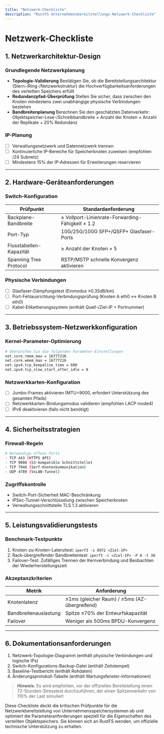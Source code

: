 ```yaml
---
title: "Netzwerk-Checkliste"
description: "RustFS Unternehmensbereitstellungs-Netzwerk-Checkliste"
---
```


# Netzwerk-Checkliste

## 1. Netzwerkarchitektur-Design

### Grundlegende Netzwerkplanung

- **Topologie-Validierung**
 Bestätigen Sie, ob die Bereitstellungsarchitektur (Stern-/Ring-/Netzwerkstruktur) die Hochverfügbarkeitsanforderungen des verteilten Speichers erfüllt
- **Redundanzpfad-Überprüfung**
 Stellen Sie sicher, dass zwischen den Knoten mindestens zwei unabhängige physische Verbindungen bestehen
- **Bandbreitenplanung**
 Berechnen Sie den geschätzten Datenverkehr: Objektspeicher-Lese-/Schreibbandbreite × Anzahl der Knoten × Anzahl der Replikate + 20% Redundanz

### IP-Planung

- [ ] Verwaltungsnetzwerk und Datennetzwerk trennen
- [ ] Kontinuierliche IP-Bereiche für Speicherknoten zuweisen (empfohlen /24 Subnetz)
- [ ] Mindestens 15% der IP-Adressen für Erweiterungen reservieren

---

## 2. Hardware-Geräteanforderungen

### Switch-Konfiguration

| Prüfpunkt | Standardanforderung |
|-----------|-------------------|
| Backplane-Bandbreite | ≥ Vollport-Linienrate-Forwarding-Fähigkeit × 1.2 |
| Port-Typ | 10G/25G/100G SFP+/QSFP+ Glasfaser-Ports |
| Flusstabellen-Kapazität | ≥ Anzahl der Knoten × 5 |
| Spanning Tree Protocol | RSTP/MSTP schnelle Konvergenz aktivieren |

### Physische Verbindungen

- [ ] Glasfaser-Dämpfungstest (Einmodus ≤0.35dB/km)
- [ ] Port-Fehlausrichtung-Verbindungsprüfung (Knoten A eth0 ↔ Knoten B eth0)
- [ ] Kabel-Etikettierungssystem (enthält Quell-/Ziel-IP + Portnummer)

---

## 3. Betriebssystem-Netzwerkkonfiguration

### Kernel-Parameter-Optimierung

```bash
# Überprüfen Sie die folgenden Parameter-Einstellungen
net.core.rmem_max = 16777216
net.core.wmem_max = 16777216
net.ipv4.tcp_keepalive_time = 600
net.ipv4.tcp_slow_start_after_idle = 0
```

### Netzwerkkarten-Konfiguration

- [ ] Jumbo-Frames aktivieren (MTU=9000, erfordert Unterstützung des gesamten Pfads)
- [ ] Netzwerkkarten-Bindungsmodus validieren (empfohlen LACP mode4)
- [ ] IPv6 deaktivieren (falls nicht benötigt)

---

## 4. Sicherheitsstrategien

### Firewall-Regeln

```bash
# Notwendige offene Ports
- TCP 443 (HTTPS API)
- TCP 9000 (S3-kompatible Schnittstelle)
- TCP 7946 (Serf-Knotenkommunikation)
- UDP 4789 (VxLAN-Tunnel)
```

### Zugriffskontrolle

- Switch-Port-Sicherheit MAC-Beschränkung
- IPSec-Tunnel-Verschlüsselung zwischen Speicherknoten
- Verwaltungsschnittstelle TLS 1.3 aktivieren

---

## 5. Leistungsvalidierungstests

### Benchmark-Testpunkte

1. Knoten-zu-Knoten-Latenztest: `iperf3 -s 8972 <Ziel-IP>`
2. Rack-übergreifender Bandbreitentest: `iperf3 -c <Ziel-IP> -P 8 -t 30`
3. Failover-Test: Zufälliges Trennen der Kernverbindung und Beobachten der Wiederherstellungszeit

### Akzeptanzkriterien

| Metrik | Anforderung |
|--------|-------------|
| Knotenlatenz | ≤1ms (gleicher Raum) / ≤5ms (AZ-übergreifend) |
| Bandbreitenauslastung | Spitze ≤70% der Entwurfskapazität |
| Failover | Weniger als 500ms BPDU-Konvergenz |

---

## 6. Dokumentationsanforderungen

1. Netzwerk-Topologie-Diagramm (enthält physische Verbindungen und logische IPs)
2. Switch-Konfigurations-Backup-Datei (enthält Zeitstempel)
3. Baseline-Testbericht (enthält Rohdaten)
4. Änderungsprotokoll-Tabelle (enthält Wartungsfenster-Informationen)

> **Hinweis**: Es wird empfohlen, vor der offiziellen Bereitstellung einen 72-Stunden-Stresstest durchzuführen, der einen Spitzenverkehr von 110% der Last simuliert

Diese Checkliste deckt die kritischen Prüfpunkte für die Netzwerkbereitstellung von Unternehmensspeichersystemen ab und optimiert die Parameteranforderungen speziell für die Eigenschaften des verteilten Objektspeichers. Sie können sich an RustFS wenden, um offizielle technische Unterstützung zu erhalten.
